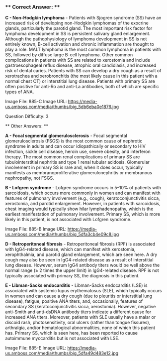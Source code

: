### ** Correct Answer: **

**C - Non-Hodgkin lymphoma** - Patients with Sjogren syndrome (SS) have an increased risk of developing non-Hodgkin lymphomas of the exocrine glands, particularly the parotid gland. The most important risk factor for lymphoma development in SS is persistent salivary gland enlargement. Although the pathophysiology of lymphoma development in SS is not entirely known, B-cell activation and chronic inflammation are thought to play a role. MALT lymphoma is the most common lymphoma in patients with SS, followed by diffuse large B-cell lymphoma. Other common complications in patients with SS are related to xerostomia and include gastroesophageal reflux disease, atrophic oral candidiasis, and increased risk of dental caries. Patients with SS can develop a dry cough as a result of xerotrachea and xerobronchitis (the most likely cause in this patient with a normal chest CT) or interstitial lung disease. Patients with primary SS are often positive for anti-Ro and anti-La antibodies, both of which are specific types of ANA.

Image File: 885-C
Image URL: https://media-us.amboss.com/media/thumbs/big_5db6eba0e1876.jpg

Question Difficulty: 3

** Other Answers: **

**A - Focal segmental glomerulosclerosis** - Focal segmental glomerulosclerosis (FSGS) is the most common cause of nephrotic syndrome in adults and can occur idiopathically or secondary to HIV infection, sickle cell disease, heroin use, severe obesity, and interferon therapy. The most common renal complications of primary SS are tubulointerstitial nephritis and type 1 renal tubular acidosis. Glomerular involvement in primary SS is rare and, when it does occur, typically manifests as membranoproliferative glomerulonephritis or membranous nephropathy, not FSGS.

**B - Lofgren syndrome** - Lofgren syndrome occurs in 5–10% of patients with sarcoidosis, which occurs more commonly in women and can manifest with features of pulmonary involvement (e.g., cough), keratoconjunctivitis sicca, xerostomia, and parotid enlargement. However, in patients with sarcoidosis, chest imaging would typically show hilar lymphadenopathy, which is the earliest manifestation of pulmonary involvement. Primary SS, which is more likely in this patient, is not associated with Lofgren syndrome.

Image File: 885-B
Image URL: https://media-us.amboss.com/media/thumbs/big_5dfa3cb4e09c8.jpg

**D - Retroperitoneal fibrosis** - Retroperitoneal fibrosis (RPF) is associated with IgG4-related disease, which can manifest with xerostomia, xerophthalmia, and parotid gland enlargement, which are seen here. A dry cough may also be seen in IgG4-related disease as a result of interstitial lung disease. However, serum IgG4 antibody titers would be well above the normal range (≥ 2 times the upper limit) in IgG4-related disease. RPF is not typically associated with primary SS, the diagnosis in this patient.

**E - Libman-Sacks endocarditis** - Libman-Sacks endocarditis (LSE) is associated with systemic lupus erythematosus (SLE), which typically occurs in women and can cause a dry cough (due to pleuritis or interstitial lung disease), fatigue, positive ANA titers, and, occasionally, features of secondary SS (keratoconjunctivitis sicca, xerostomia). However, negative anti-Smith and anti-dsDNA antibody titers indicate a different cause for increased ANA titers. Moreover, patients with SLE usually have a malar or discoid rash, photosensitivity, oral ulcers (rather than tongue fissures), arthralgia, and/or hematological abnormalities, none of which this patient has. Primary SS, which is seen here, has been reported to cause autoimmune myocarditis but is not associated with LSE.

Image File: 885-E
Image URL: https://media-us.amboss.com/media/thumbs/big_5dfa49d483e12.jpg


